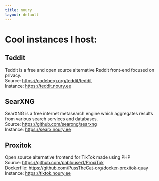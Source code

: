 ```yaml
---
title: noury
layout: default
---
```


<h1>Cool instances I host:</h1>

<h2>Teddit</h2>
<p>
Teddit is a free and open source alternative Reddit front-end focused on privacy.<br>
Source: <a href="https://codeberg.org/teddit/teddit">https://codeberg.org/teddit/teddit</a> <br>
Instance: <a href="https://teddit.noury.ee"> https://teddit.noury.ee</a>
</p>

<h2>SearXNG</h2>
<p>
SearXNG is a free internet metasearch engine which aggregates results from various search services and databases.<br>
Source: <a href="https://github.com/searxng/searxng">https://github.com/searxng/searxng</a><br>
Instance: <a href="https://searx.noury.ee"> https://searx.noury.ee</a>
</p>


<h2>Proxitok</h2>
<p>
Open source alternative frontend for TikTok made using PHP <br>
Source: <a href="https://github.com/pablouser1/ProxiTok">https://github.com/pablouser1/ProxiTok</a><br>
Dockerfile: <a href="https://github.com/PussTheCat-org/docker-proxitok-quay">https://github.com/PussTheCat-org/docker-proxitok-quay</a><br>
Instance: <a href="https://tiktok.noury.ee"> https://tiktok.noury.ee</a>
</p>